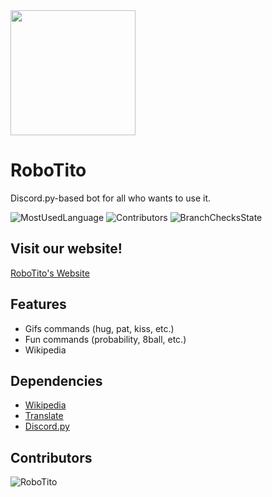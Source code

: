 <img src="https://i.imgur.com/6ocVOuW.jpg" width="200" height="200">

# RoboTito
Discord.py-based bot for all who wants to use it.  

![MostUsedLanguage](https://img.shields.io/github/languages/top/ATT-Inc/RoboTito?logo=python)
![Contributors](https://img.shields.io/github/contributors/ATT-Inc/RoboTito)
![BranchChecksState](https://img.shields.io/github/checks-status/ATT-Inc/RoboTito/development)

## Visit our website!
[RoboTito's Website](https://att-inc.github.io/RoboTito)

## Features
- Gifs commands (hug, pat, kiss, etc.)
- Fun commands (probability, 8ball, etc.)
- Wikipedia

## Dependencies
- [Wikipedia](https://pypi.org/project/wikipedia/)
- [Translate](https://pypi.org/project/translate/)
- [Discord.py](https://discordpy.rtfd.io)

## Contributors
![RoboTito](https://contrib.rocks/image?repo=ATT-Inc/RoboTito)
